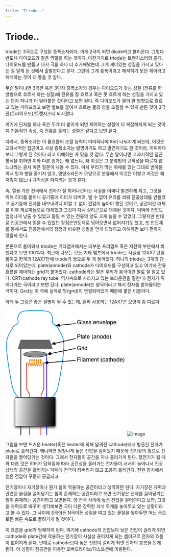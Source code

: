 ```yaml
---
title: "Triode.."
---
```

# Triode..


triode는 3극으로 구성된 증폭소자이다. 이게 2극이 되면 diode라고 불리운다. 그렇다 반도체 다이오드와 같은 역할을 하는 것이다. 마찬가지로 triode는 트랜지스터와 같다. 다이오드를 만들고 나서 극을 하나 더 추가해봤는데 그게 재미있는 성질을 가지고 있다는 걸 알게 된 것에서 출발한다고 본다. 그런데 그게 증폭이라고 해석하기 보단 제어라고 해석하는 것이 더 좋을 것 같다.




무슨 말이냐면 3극관 혹은 3단자 증폭소자의 경우는 다이오드가 갖는 성질 (전류를 한 방향으로 흐르게 하는 성질)에 전류를 잘 흐르고 혹은 못 흐르게 하는 성질을 가지고 있는 단자 하나가 더 달라붙은 것이라고 보면 된다. 즉 다이오드가 물이 한 방향으로 흐르고 있는 파이프라고 보면 벨브를 붙여서 흐르는 물의 양을 조절할 수 있게 만든 것이 3극관(트라이오드)/트랜지스터 되시겠다.




여기에 단자를 하나 혹은 두개 더 붙이게 되면 제어하는 성질이 더 복잡해지게 되는 것이지 기본적인 속성, 즉 전류를 흘리는 성질은 같다고 보면 된다.




따라서, 증폭소자는 이 물흐름의 조절 능력이 어떠하냐에 따라 나눠지게 되는데, 이것은 교과서적인 접근이고 사실 증폭소자는 발명이기도 하고 발견이기도 한 것이라, 어찌하다보니 그렇게 된 것이다 라고 이해하는 게 맞을 것 같다. 무슨 말이냐면 교과서적인 접근방식을 취하면 이와 다른 뭔가는 왜 없느냐, 왜 이것은 그 분류법의 규칙성을 따르지 않느냐라는 골치 아픈 질문이 나올 수 있다. 마치 우리가 먹는 야채를 있는 그대로 받아들여서 맛과 향을 즐기지 않고, 영양소라든가 모양으로 분류해서 이것은 이렇고 저것은 왜 저렇지 않느냐 규칙성을 따지려는 것과 같다.




즉, 열을 가한 전극에서 전자가 잘 튀어나간다는 사실을 어쩌다 발견하게 되고, 그것을 위해 히터를 붙이니 공기중에 히터가 타버려, 별 수 없이 유리를 씌워 진공상태를 만들었고 공기중에 전자를 내보내려니 어쩔 수 없이 전압이 높아야 했던 것이고, 공간이란 매체를 이후 게르마늄으로 대체했고 그것이 다시 실리콘으로 대체된 것이다. 덕택에 전압도 엄청나게 낮출 수 있었고 흘릴 수 있는 전류의 양도 크게 늘릴 수 있었다. 그렇지만 반대로 진공관에서 얻을 수 있었던 장점은반도체로 넘어오면서 없어지기도 했고, 또 반도체를 통해서도 진공관에서의 장점과 비슷한 성질을 얻게 되었다고 이해하면 보다 편하지 않을까 한다.




본론으로 돌아와서 triode는 기타앰프에서는 대부분 프리앰프 혹은 저전력 부분에서 씌인다고 보면 100%다. 최근에 나오는 모든 기타 앰프에서 triode는 사실상 12AX7 단일 품이고 한개의 12AX7안에 triode가 쌍으로 두 개 들어있다. 하나의 triode는 3개의 단자로 되어있는데, plate(annode)와 cathode가 다이오드를 구성하고 있고 여기에 전류 흐름을 제어하는 grid가 붙어있다. cathode라는 말은 우리가 음극이란 말로 잘 알고 있다. CRT(cathode ray tube: 역사속으로 사라지고 있는 브라운관을 말한다) 전자가 튀어나가는 극이라고 보면 된다. plate(annode)는 양극이라고 해서 전자를 받아들이는 극이다. Grid는 이 극에 실제로 망(grid)이 연결되어있기 때문에 붙은 이름이다.




아래 두 그림은 좋은 설명이 될 수 있는데, 흔히 사용하는 12AX7은 모양이 좀 다르다. 









![image](/assets/images/13ec770016e90b2a80de5c90b63eddc1.png)![image](c44b96036d643e88074c7f9248b38ef9.PNG)












그림을 보면 뜨거운 heater(혹은 heater에 의해 달궈진 cathode)에서 방출된 전자가 plate로 흘러간다. 왜냐하면 엄청나게 높은 전압을 걸어놨기 때문에 전기장의 힘으로 전자들을 끌어당기는 것이다. 그래서 전자들이 공간을 지나 흘러가게 된다. 정전기가 튈 때와 다른 것은 히터가 덥혀짐에 따라 공간상을 흘러가는 전자들이 서서히 늘어나서 진공 상태의 공간을 흘러가는 덕택에 전극이 타버리지 않고 조용히 흘러간다. 전원 장치에서 높은 전압이 꾸준히 공급되고.




전기장이나 자기장이나 뭔가 힘이 작용하는 공간이라고 생각하면 된다. 자기장은 자력과 관련된 물질을 끌어당기는 힘이 존재하는 공간이라고 보면 전기장은 전자를 끌어당기는 힘이 존재하는 공간이라고 보면된다. 양 전극 사이에 높은 전압을 걸어준다고 보면, 그것을 자력으로 바꾸어 생각해보면 극이 다른 강력한 자석 두개를 놓아두고 있는 상황이라고 볼 수 있다. 그 사이에 S극이든 N극이든 성질을 띠고 있는 물질을 놓아두면 어느 극으로든 빠른 속도로 끌려가게 될 것이다.




이 흐름을 grid가 방해하게 된다. 여기에 cathode의 전압보다 낮은 전압이 걸리게 되면 cathode와 plate간에 작용하는 전기장이 사실상 끊어지게 되는 셈이므로 전자의 흐름이 없어지게 된다. 반대로 cathode보다 높은 전압이 걸리게 되면 전자의 흐름을 돕게 된다. 이 성질이 진공관을 이용한 오버드라이브/디스토션에 이용된다.






